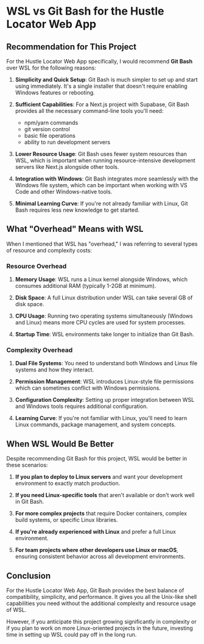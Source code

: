# WSL vs Git Bash for the Hustle Locator Web App

## Recommendation for This Project

For the Hustle Locator Web App specifically, I would recommend **Git Bash** over WSL for the following reasons:

1. **Simplicity and Quick Setup**: Git Bash is much simpler to set up and start using immediately. It's a single installer that doesn't require enabling Windows features or rebooting.

2. **Sufficient Capabilities**: For a Next.js project with Supabase, Git Bash provides all the necessary command-line tools you'll need:
   - npm/yarn commands
   - git version control
   - basic file operations
   - ability to run development servers

3. **Lower Resource Usage**: Git Bash uses fewer system resources than WSL, which is important when running resource-intensive development servers like Next.js alongside other tools.

4. **Integration with Windows**: Git Bash integrates more seamlessly with the Windows file system, which can be important when working with VS Code and other Windows-native tools.

5. **Minimal Learning Curve**: If you're not already familiar with Linux, Git Bash requires less new knowledge to get started.

## What "Overhead" Means with WSL

When I mentioned that WSL has "overhead," I was referring to several types of resource and complexity costs:

### Resource Overhead

1. **Memory Usage**: WSL runs a Linux kernel alongside Windows, which consumes additional RAM (typically 1-2GB at minimum).

2. **Disk Space**: A full Linux distribution under WSL can take several GB of disk space.

3. **CPU Usage**: Running two operating systems simultaneously (Windows and Linux) means more CPU cycles are used for system processes.

4. **Startup Time**: WSL environments take longer to initialize than Git Bash.

### Complexity Overhead

1. **Dual File Systems**: You need to understand both Windows and Linux file systems and how they interact.

2. **Permission Management**: WSL introduces Linux-style file permissions which can sometimes conflict with Windows permissions.

3. **Configuration Complexity**: Setting up proper integration between WSL and Windows tools requires additional configuration.

4. **Learning Curve**: If you're not familiar with Linux, you'll need to learn Linux commands, package management, and system concepts.

## When WSL Would Be Better

Despite recommending Git Bash for this project, WSL would be better in these scenarios:

1. **If you plan to deploy to Linux servers** and want your development environment to exactly match production.

2. **If you need Linux-specific tools** that aren't available or don't work well in Git Bash.

3. **For more complex projects** that require Docker containers, complex build systems, or specific Linux libraries.

4. **If you're already experienced with Linux** and prefer a full Linux environment.

5. **For team projects where other developers use Linux or macOS**, ensuring consistent behavior across all development environments.

## Conclusion

For the Hustle Locator Web App, Git Bash provides the best balance of compatibility, simplicity, and performance. It gives you all the Unix-like shell capabilities you need without the additional complexity and resource usage of WSL.

However, if you anticipate this project growing significantly in complexity or if you plan to work on more Linux-oriented projects in the future, investing time in setting up WSL could pay off in the long run.
